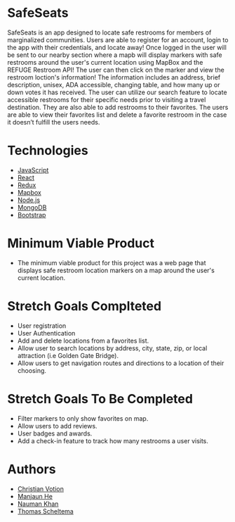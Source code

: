 # SafeSeats

SafeSeats is an app designed to locate safe restrooms for members of marginalized communities. Users are able to register for an account, login to the app with their credentials, and locate away!
Once logged in the user will be sent to our nearby section where a mapb will display markers with safe restrooms around the user's current location using MapBox and the REFUGE Restroom API! The user can then click on the marker and view the restroom loction's information! The information includes an address, brief description, unisex, ADA accessible, changing table, and how many up or down votes it has received.
The user can utilize our search feature to locate accessible restrooms for their specific needs prior to visiting a travel destination. They are also able to add restrooms to their favorites. The users are able to view their favorites list and delete a favorite restroom in the case it doesn’t fulfill the users needs.

# Technologies

* [JavaScript](https://www.javascript.com/)
* [React](https://reactjs.org/)
* [Redux](https://redux.js.org/)
* [Mapbox](https://www.mapbox.com/)
* [Node.js](https://nodejs.org/en/)
* [MongoDB](https://www.mongodb.com/)
* [Bootstrap](https://react-bootstrap.github.io/)

# Minimum Viable Product
- The minimum viable product for this project was a web page that displays safe restroom location markers on a map around the user's current location.

# Stretch Goals Complteted
- User registration
- User Authentication
- Add and delete locations from a favorites list.
- Allow user to search locations by address, city, state, zip, or local attraction (i.e Golden Gate Bridge).
- Allow users to get navigation routes and directions to a location of their choosing.

# Stretch Goals To Be Completed
- Filter markers to only show favorites on map.
- Allow users to add reviews.
- User badges and awards.
- Add a check-in feature to track how many restrooms a user visits.

# Authors

* [Christian Votion](https://github.com/cvotion)
* [Manjaun He](https://github.com/Joyhecoder)
* [Nauman Khan](https://github.com/Nomskillet)
* [Thomas Scheltema](https://github.com/scheltemat)
